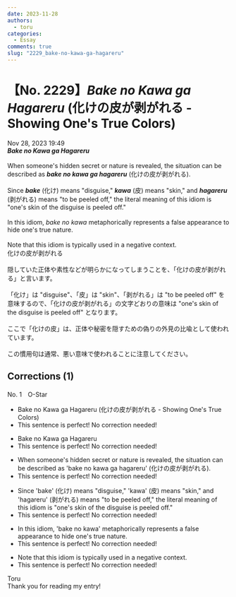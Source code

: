 ```yaml
---
date: 2023-11-28
authors:
  - toru
categories:
  - Essay
comments: true
slug: "2229_bake-no-kawa-ga-hagareru"
---
```


# 【No. 2229】<strong><em>Bake no Kawa ga Hagareru</strong></em> (化けの皮が剥がれる - Showing One's True Colors)
<div class="date">Nov 28, 2023 19:49</div>
<div id="post"><div id="body_show_ori">
<strong><em>Bake no Kawa ga Hagareru</strong></em><br/><br/>When someone's hidden secret or nature is revealed, the situation can be described as <strong><em>bake no kawa ga hagareru</em></strong> (化けの皮が剥がれる).<br/><br/>Since <strong><em>bake</em></strong> (化け) means "disguise," <strong><em>kawa</em></strong> (皮) means "skin," and <strong><em>hagareru</em></strong> (剥がれる) means "to be peeled off," the literal meaning of this idiom is "one's skin of the disguise is peeled off."<br/><br/>In this idiom, <em>bake no kawa</em> metaphorically represents a false appearance to hide one's true nature.<br/><br/>Note that this idiom is typically used in a negative context.
</div></div>

<!-- more -->

<div id="post_ja"><div id="body_show_mo">
化けの皮が剥がれる<br/><br/>隠していた正体や素性などが明らかになってしまうことを、「化けの皮が剥がれる」と言います。<br/><br/>「化け」は "disguise"、「皮」は "skin"、「剥がれる」は "to be peeled off" を意味するので、「化けの皮が剥がれる」の文字どおりの意味は "one's skin of the disguise is peeled off" となります。<br/><br/>ここで「化けの皮」は、正体や秘密を隠すための偽りの外見の比喩として使われています。<br/><br/>この慣用句は通常、悪い意味で使われることに注意してください。
</div></div>

## Corrections (1)
<div id="block"><div class="first_name"> No. 1　<span class="just_name">O-Star</span></div><div id="block2">
<ul class="correction_field">
<li class="incorrect">Bake no Kawa ga Hagareru (化けの皮が剥がれる - Showing One's True Colors)</li>
<li class="corrected perfect">This sentence is perfect! No correction needed!</li>
</ul>
<ul class="correction_field">
<li class="incorrect">Bake no Kawa ga Hagareru</li>
<li class="corrected perfect">This sentence is perfect! No correction needed!</li>
</ul>
<ul class="correction_field">
<li class="incorrect">When someone's hidden secret or nature is revealed, the situation can be described as 'bake no kawa ga hagareru' (化けの皮が剥がれる).</li>
<li class="corrected perfect">This sentence is perfect! No correction needed!</li>
</ul>
<ul class="correction_field">
<li class="incorrect">Since 'bake' (化け) means "disguise," 'kawa' (皮) means "skin," and 'hagareru' (剥がれる) means "to be peeled off," the literal meaning of this idiom is "one's skin of the disguise is peeled off."</li>
<li class="corrected perfect">This sentence is perfect! No correction needed!</li>
</ul>
<ul class="correction_field">
<li class="incorrect">In this idiom, 'bake no kawa' metaphorically represents a false appearance to hide one's true nature.</li>
<li class="corrected perfect">This sentence is perfect! No correction needed!</li>
</ul>
<ul class="correction_field">
<li class="incorrect">Note that this idiom is typically used in a negative context.</li>
<li class="corrected perfect">This sentence is perfect! No correction needed!</li>
</ul>
</div><div class="name"><span class="just_name">Toru</span><br>
Thank you for reading my entry!
</div>
</div>
